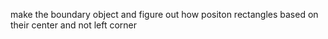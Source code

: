 make the boundary object and figure out how positon rectangles
based on their center and not left corner
